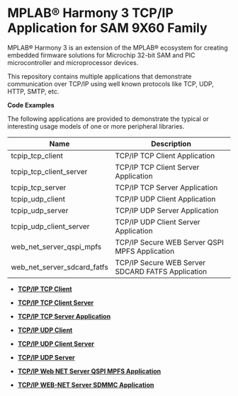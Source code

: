 # MPLAB® Harmony 3 TCP/IP Application for SAM 9X60 Family

MPLAB® Harmony 3 is an extension of the MPLAB® ecosystem for creating embedded firmware solutions for Microchip 32-bit SAM and PIC microcontroller and microprocessor devices.

This repository contains multiple applications that demonstrate communication over TCP/IP using well known protocols like TCP, UDP, HTTP, SMTP, etc.

**Code Examples**

The following applications are provided to demonstrate the typical or interesting usage models of one or more peripheral libraries.

|Name|Description|
|----|-----------|
|tcpip\_tcp\_client|TCP/IP TCP Client Application|
|tcpip\_tcp\_client\_server|TCP/IP TCP Client Server Application|
|tcpip\_tcp\_server|TCP/IP TCP Server Application|
|tcpip\_udp\_client|TCP/IP UDP Client Application|
|tcpip\_udp\_server|TCP/IP UDP Server Application|
|tcpip\_udp\_client\_server|TCP/IP UDP Client Server Application|
|web\_net\_server\_qspi\_mpfs|TCP/IP Secure WEB Server QSPI MPFS Application|
|web\_net\_server\_sdcard\_fatfs|TCP/IP Secure WEB Server SDCARD FATFS Application|

-   **[TCP/IP TCP Client](GUID-AE0D6F2C-000D-4324-B516-5B5944CCA13A.md)**  

-   **[TCP/IP TCP Client Server](GUID-1D108B42-1627-4E60-9E0D-D46D6EEFF1AB.md)**  

-   **[TCP/IP TCP Server Application](GUID-A50978FB-13F6-44E7-8C99-45EC9F7D4D69.md)**  

-   **[TCP/IP UDP Client](GUID-3E206AC3-AFF0-4DC6-81FF-84C27B02DD69.md)**  

-   **[TCP/IP UDP Client Server](GUID-7AFA76E7-631B-4F4F-8A73-1A8B85CD7391.md)**  

-   **[TCP/IP UDP Server](GUID-3631EA9B-9786-4FC6-B2A1-93C589DBDF67.md)**  

-   **[TCP/IP Web NET Server QSPI MPFS Application](GUID-3F89C3FD-D211-4F40-AC41-68E83ED88AEE.md)**  

-   **[TCP/IP WEB-NET Server SDMMC Application](GUID-009563F3-3284-4CBD-AD6D-6E30FD1B6D79.md)**  



